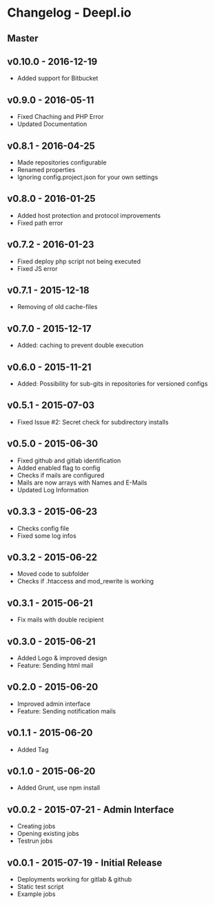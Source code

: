 # Changelog - Deepl.io

## Master

## v0.10.0 - 2016-12-19

* Added support for Bitbucket

## v0.9.0 - 2016-05-11

* Fixed Chaching and PHP Error
* Updated Documentation

## v0.8.1 - 2016-04-25

* Made repositories configurable
* Renamed properties
* Ignoring config.project.json for your own settings

## v0.8.0 - 2016-01-25

* Added host protection and protocol improvements
* Fixed path error

## v0.7.2 - 2016-01-23

* Fixed deploy php script not being executed
* Fixed JS error

## v0.7.1 - 2015-12-18

* Removing of old cache-files

## v0.7.0 - 2015-12-17

* Added: caching to prevent double execution

## v0.6.0 - 2015-11-21

* Added: Possibility for sub-gits in repositories for versioned configs

## v0.5.1 - 2015-07-03

* Fixed Issue #2: Secret check for subdirectory installs

## v0.5.0 - 2015-06-30

* Fixed github and gitlab identification
* Added enabled flag to config
* Checks if mails are configured
* Mails are now arrays with Names and E-Mails
* Updated Log Information

## v0.3.3 - 2015-06-23

* Checks config file
* Fixed some log infos

## v0.3.2 - 2015-06-22

* Moved code to subfolder
* Checks if .htaccess and mod_rewrite is working

## v0.3.1 - 2015-06-21

* Fix mails with double recipient

## v0.3.0 - 2015-06-21

* Added Logo & improved design
* Feature: Sending html mail

## v0.2.0 - 2015-06-20

* Improved admin interface
* Feature: Sending notification mails

## v0.1.1 - 2015-06-20

* Added Tag

## v0.1.0 - 2015-06-20

* Added Grunt, use npm install

## v0.0.2 - 2015-07-21 - Admin Interface

* Creating jobs
* Opening existing jobs
* Testrun jobs

## v0.0.1 - 2015-07-19 - Initial Release

* Deployments working for gitlab & github
* Static test script
* Example jobs